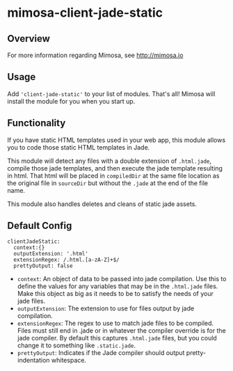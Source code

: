 mimosa-client-jade-static
===========

## Overview

For more information regarding Mimosa, see http://mimosa.io

## Usage

Add `'client-jade-static'` to your list of modules.  That's all!  Mimosa will install the module for you when you start up.

## Functionality

If you have static HTML templates used in your web app, this module allows you to code those static HTML templates in Jade.

This module will detect any files with a double extension of `.html.jade`, compile those jade templates, and then execute the jade template resulting in html. That html will be placed in `compiledDir` at the same file location as the original file in `sourceDir` but without the `.jade` at the end of the file name.

This module also handles deletes and cleans of static jade assets.

## Default Config

```
clientJadeStatic:
  context:{}
  outputExtension: '.html'
  extensionRegex: /.html.[a-zA-Z]+$/
  prettyOutput: false
```

* `context`: An object of data to be passed into jade compilation.  Use this to define the values for any variables that may be in the `.html.jade` files. Make this object as big as it needs to be to satisfy the needs of your jade files.
* `outputExtension`: The extension to use for files output by jade compilation.
* `extensionRegex`: The regex to use to match jade files to be compiled. Files must still end in .jade or in whatever the compiler override is for the jade compiler.  By default this captures `.html.jade` files, but you could change it to something like `.static.jade`.
* `prettyOutput`: Indicates if the Jade compiler should output pretty-indentation whitespace.
